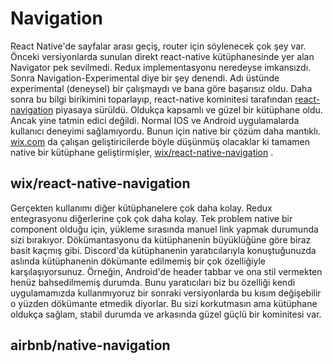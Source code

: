 # Navigation

React Native'de sayfalar arası geçiş, router için söylenecek çok şey var. Önceki versiyonlarda sunulan direkt react-native kütüphanesinde yer alan Navigator pek sevilmedi. Redux implementasyonu neredeyse imkansızdı. Sonra Navigation-Experimental diye bir şey denendi. Adı üstünde experimental \(deneysel\) bir çalışmaydı ve bana göre başarısız oldu. Daha sonra bu bilgi birikimini toparlayıp, react-native kominitesi tarafından [react-navigation](https://reactnavigation.org/) piyasaya sürüldü. Oldukça kapsamlı ve güzel bir kütüphane oldu. Ancak yine tatmin edici değildi. Normal IOS ve Android uygulamalarda kullanıcı deneyimi sağlamıyordu. Bunun için native bir çözüm daha mantıklı. [wix.com](https://www.wix.com/) da çalışan geliştiricilerde böyle düşünmüş olacaklar ki tamamen native bir kütüphane geliştirmişler, [wix/react-native-navigation](https://github.com/wix/react-native-navigation) .

## wix/react-native-navigation

Gerçekten kullanımı diğer kütüphanelere çok daha kolay. Redux entegrasyonu diğerlerine çok çok daha kolay. Tek problem native bir component olduğu için, yükleme sırasında manuel link yapmak durumunda sizi bırakıyor. Dökümantasyonu da kütüphanenin büyüklüğüne göre biraz basit kaçmış gibi. Discord'da kütüphanenin yaratıcılarıyla konuştuğunuzda aslında kütüphanenin dökümante edilmemiş bir çok özelliğiyle karşılaşıyorsunuz. Örneğin, Android'de header tabbar ve ona stil vermekten henüz bahsedilmemiş durumda. Bunu yaratıcıları biz bu özelliği kendi uygulamamızda kullanmıyoruz bir sonraki versiyonlarda bu kısım değişebilir o yüzden dökümante etmedik diyorlar. Bu sizi korkutmasın ama kütüphane oldukça sağlam, stabil durumda ve arkasında güzel güçlü bir kominitesi var. 

## airbnb/native-navigation